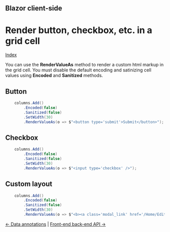 ## Blazor client-side

# Render button, checkbox, etc. in a grid cell

[Index](Documentation.md)

You can use the **RenderValueAs** method to render a custom html markup in the grid cell. You must disable the default encoding and satinizing cell values using **Encoded** and **Sanitized** methods.

## Button

```c#
    columns.Add()
        .Encoded(false)
        .Sanitized(false)
        .SetWidth(30)
        .RenderValueAs(o => $"<button type='submit'>Submit</button>");
```

## Checkbox

```c#
    columns.Add()
        .Encoded(false)
        .Sanitized(false)
        .SetWidth(30)
        .RenderValueAs(o => $"<input type='checkbox' />");
```

## Custom layout

```c#
    columns.Add()
        .Encoded(false)
        .Sanitized(false)
        .SetWidth(30)
        .RenderValueAs(o => $"<b><a class='modal_link' href='/Home/Edit/{o.OrderID}'>Edit</a></b>");
```

[<- Data annotations](Data_annotations.md) | [Front-end back-end API ->](API.md)